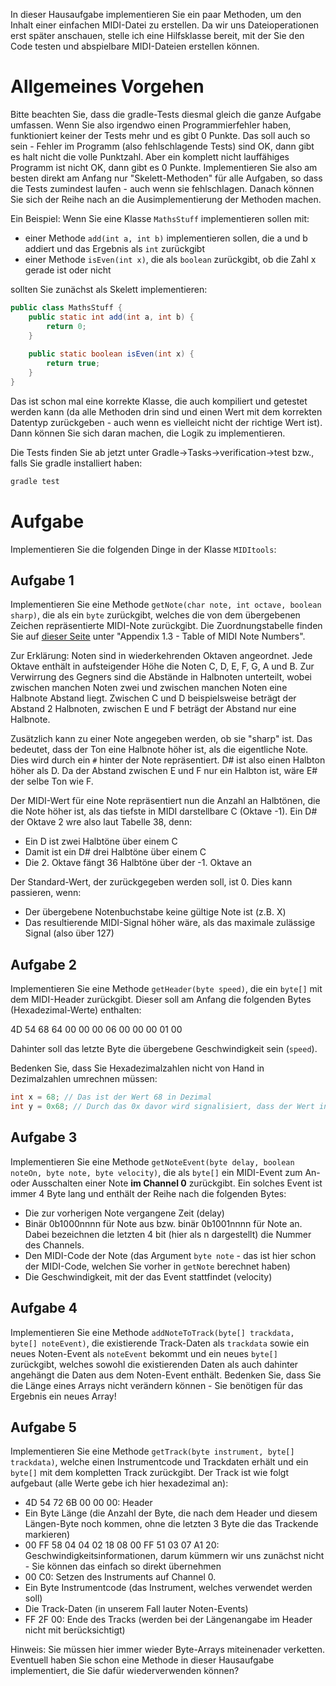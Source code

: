 In dieser Hausaufgabe implementieren Sie ein paar Methoden, um den Inhalt einer einfachen MIDI-Datei zu erstellen. Da wir uns Dateioperationen erst später anschauen, stelle ich eine Hilfsklasse bereit, mit der Sie den Code testen und abspielbare MIDI-Dateien erstellen können.

# Allgemeines Vorgehen

Bitte beachten Sie, dass die gradle-Tests diesmal gleich die ganze Aufgabe umfassen. Wenn Sie also irgendwo einen Programmierfehler haben, funktioniert keiner der Tests mehr und es gibt 0 Punkte. Das soll auch so sein - Fehler im Programm (also fehlschlagende Tests) sind OK, dann gibt es halt nicht die volle Punktzahl. Aber ein komplett nicht lauffähiges Programm ist nicht OK, dann gibt es 0 Punkte. Implementieren Sie also am besten direkt am Anfang nur "Skelett-Methoden" für alle Aufgaben, so dass die Tests zumindest laufen - auch wenn sie fehlschlagen. Danach können Sie sich der Reihe nach an die Ausimplementierung der Methoden machen.

Ein Beispiel: Wenn Sie eine Klasse `MathsStuff` implementieren sollen mit:

* einer Methode `add(int a, int b)` implementieren sollen, die a und b addiert und das Ergebnis als `int` zurückgibt
* einer Methode `isEven(int x)`, die als `boolean` zurückgibt, ob die Zahl x gerade ist oder nicht

sollten Sie zunächst als Skelett implementieren:

```java
public class MathsStuff {
    public static int add(int a, int b) {
        return 0;
    }
    
    public static boolean isEven(int x) {
        return true;
    }
}
```

Das ist schon mal eine korrekte Klasse, die auch kompiliert und getestet werden kann (da alle Methoden drin sind und einen Wert mit dem korrekten Datentyp zurückgeben - auch wenn es vielleicht nicht der richtige Wert ist). Dann können Sie sich daran machen, die Logik zu implementieren.

Die Tests finden Sie ab jetzt unter Gradle->Tasks->verification->test bzw., falls Sie gradle installiert haben:

```bash
gradle test
```

# Aufgabe

Implementieren Sie die folgenden Dinge in der Klasse `MIDItools`:

## Aufgabe 1

Implementieren Sie eine Methode `getNote(char note, int octave, boolean sharp)`, die als ein `byte` zurückgibt, welches die von dem übergebenen Zeichen repräsentierte MIDI-Note zurückgibt. Die Zuordnungstabelle finden Sie auf [dieser Seite](https://midimusic.github.io/tech/midispec.html#BMA1_3) unter "Appendix 1.3 - Table of MIDI Note Numbers".

Zur Erklärung: Noten sind in wiederkehrenden Oktaven angeordnet. Jede Oktave enthält in aufsteigender Höhe die Noten C, D, E, F, G, A und B. Zur Verwirrung des Gegners sind die Abstände in Halbnoten unterteilt, wobei zwischen manchen Noten zwei und zwischen manchen Noten eine Halbnote Abstand liegt. Zwischen C und D beispielsweise beträgt der Abstand 2 Halbnoten, zwischen E und F beträgt der Abstand nur eine Halbnote.

Zusätzlich kann zu einer Note angegeben werden, ob sie "sharp" ist. Das bedeutet, dass der Ton eine Halbnote höher ist, als die eigentliche Note. Dies wird durch ein `#` hinter der Note repräsentiert. D# ist also einen Halbton höher als D. Da der Abstand zwischen E und F nur ein Halbton ist, wäre E# der selbe Ton wie F.

Der MIDI-Wert für eine Note repräsentiert nun die Anzahl an Halbtönen, die die Note höher ist, als das tiefste in MIDI darstellbare C (Oktave -1). Ein D# der Oktave 2 wre also laut Tabelle 38, denn:

* Ein D ist zwei Halbtöne über einem C
* Damit ist ein D# drei Halbtöne über einem C
* Die 2. Oktave fängt 36 Halbtöne über der -1. Oktave an

Der Standard-Wert, der zurückgegeben werden soll, ist 0. Dies kann passieren, wenn:

* Der übergebene Notenbuchstabe keine gültige Note ist (z.B. X)
* Das resultierende MIDI-Signal höher wäre, als das maximale zulässige Signal (also über 127)

## Aufgabe 2

Implementieren Sie eine Methode `getHeader(byte speed)`, die ein `byte[]` mit dem MIDI-Header zurückgibt. Dieser soll am Anfang die folgenden Bytes (Hexadezimal-Werte) enthalten:

4D 54 68 64 00 00 00 06 00 00 00 01 00

Dahinter soll das letzte Byte die übergebene Geschwindigkeit sein (`speed`).

Bedenken Sie, dass Sie Hexadezimalzahlen nicht von Hand in Dezimalzahlen umrechnen müssen:

```java
int x = 68; // Das ist der Wert 68 in Dezimal
int y = 0x68; // Durch das 0x davor wird signalisiert, dass der Wert in Hexadezimal angegeben wurde - es ist also der Wert 104 im Dezimalsystem.
```

## Aufgabe 3

Implementieren Sie eine Methode `getNoteEvent(byte delay, boolean noteOn, byte note, byte velocity)`, die als `byte[]` ein MIDI-Event zum An- oder Ausschalten einer Note **im Channel 0** zurückgibt. Ein solches Event ist immer 4 Byte lang und enthält der Reihe nach die folgenden Bytes:

* Die zur vorherigen Note vergangene Zeit (delay)
* Binär 0b1000nnnn für Note aus bzw. binär 0b1001nnnn für Note an. Dabei bezeichnen die letzten 4 bit (hier als n dargestellt) die Nummer des Channels.
* Den MIDI-Code der Note (das Argument `byte note` - das ist hier schon der MIDI-Code, welchen Sie vorher in `getNote` berechnet haben)
* Die Geschwindigkeit, mit der das Event stattfindet (velocity)

## Aufgabe 4

Implementieren Sie eine Methode `addNoteToTrack(byte[] trackdata, byte[] noteEvent)`, die existierende Track-Daten als `trackdata` sowie ein neues Noten-Event als `noteEvent` bekommt und ein neues `byte[]` zurückgibt, welches sowohl die existierenden Daten als auch dahinter angehängt die Daten aus dem Noten-Event enthält. Bedenken Sie, dass Sie die Länge eines Arrays nicht verändern können - Sie benötigen für das Ergebnis ein neues Array!

## Aufgabe 5

Implementieren Sie eine Methode `getTrack(byte instrument, byte[] trackdata)`, welche einen Instrumentcode und Trackdaten erhält und ein `byte[]` mit dem kompletten Track zurückgibt. Der Track ist wie folgt aufgebaut (alle Werte gebe ich hier hexadezimal an):

* 4D 54 72 6B 00 00 00: Header
* Ein Byte Länge (die Anzahl der Byte, die nach dem Header und diesem Längen-Byte noch kommen, ohne die letzten 3 Byte die das Trackende markieren)
* 00 FF 58 04 04 02 18 08 00 FF 51 03 07 A1 20: Geschwindigkeitsinformationen, darum kümmern wir uns zunächst nicht - Sie können das einfach so direkt übernehmen
* 00 C0: Setzen des Instruments auf Channel 0.
* Ein Byte Instrumentcode (das Instrument, welches verwendet werden soll)
* Die Track-Daten (in unserem Fall lauter Noten-Events)
* FF 2F 00: Ende des Tracks (werden bei der Längenangabe im Header nicht mit berücksichtigt)

Hinweis: Sie müssen hier immer wieder Byte-Arrays miteinenader verketten. Eventuell haben Sie schon eine Methode in dieser Hausaufgabe implementiert, die Sie dafür wiederverwenden können?
